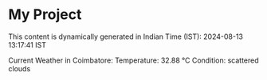 # My Project

This content is dynamically generated in Indian Time (IST): 2024-08-13 13:17:41 IST


Current Weather in Coimbatore:
Temperature: 32.88 °C
Condition: scattered clouds
